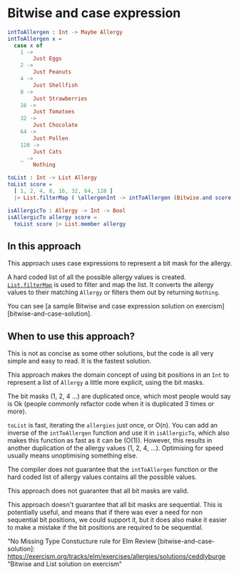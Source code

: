 # Bitwise and case expression

```elm
intToAllergen : Int -> Maybe Allergy
intToAllergen x =
  case x of
    1 ->
        Just Eggs
    2 ->
        Just Peanuts
    4 ->
        Just Shellfish
    8 ->
        Just Strawberries
    16 ->
        Just Tomatoes
    32 ->
        Just Chocolate
    64 ->
        Just Pollen
    128 ->
        Just Cats
    _ ->
        Nothing

toList : Int -> List Allergy
toList score =
  [ 1, 2, 4, 8, 16, 32, 64, 128 ]
  |> List.filterMap ( \allergenInt -> intToAllergen (Bitwise.and score allergenInt))

isAllergicTo : Allergy -> Int -> Bool
isAllergicTo allergy score =
  toList score |> List.member allergy
```

## In this approach

This approach uses case expressions to represent a bit mask for the allergy.

A hard coded list of all the possible allergy values is created.
[`List.filterMap`][list-filter-map] is used to filter and map the list.
It converts the allergy values to their matching `Allergy` or filters them out by returning `Nothing`.

You can see [a sample Bitwise and case expression solution on exercism][bitwise-and-case-solution].

## When to use this approach?

This is not as concise as some other solutions, but the code is all very simple and easy to read. It is the fastest solution.

This approach makes the domain concept of using bit positions in an `Int` to represent a list of `Allergy` a little more explicit, using the bit masks.

The bit masks (1, 2, 4 ...) are duplicated once, which most people would say is Ok (people commonly refactor code when it is duplicated 3 times or more).

`toList` is fast, iterating the `allergies` just once, or O(n).
You can add an inverse of the `intToAllergen` function and use it in `isAllergicTo`, which also makes this function as fast as it can be (O(1)).
However, this results in another duplication of the allergy values (1, 2, 4, ...). Optimising for speed usually means unoptimising something else.

The compiler does not guarantee that the `intToAllergen` function or the hard coded list of allergy values contains all the possible values.

This approach does not guarantee that all bit masks are valid.

This approach doesn't guarantee that all bit masks are sequential.
This is potentially useful, and means that if there was ever a need for non sequential bit positions, we could support it, but it does also make it easier to make a mistake if the bit positions are required to be sequential.

[list-filter-map]:
  https://package.elm-lang.org/packages/elm/core/latest/List#filterMap
  "List.filterMap documentation"
[bitwise-and]:
  https://package.elm-lang.org/packages/elm/core/latest/Bitwise#and
  "Bitwise.and documentation"
[list-map]:
  https://package.elm-lang.org/packages/elm/core/latest/List#map
  "List.map documentation"
[tuple-second]:
  https://package.elm-lang.org/packages/elm/core/latest/Tuple#second
  "Tuple.second documentation"
[type-iterator-pattern]:
  https://sporto.github.io/elm-patterns/basic/type-iterator.html
  "The type iterator pattern"
[elm-review]:
  https://github.com/jfmengels/elm-review
  "Elm Review"
[elm-review-no-missing-type-constructor]:
  https://package.elm-lang.org/packages/Arkham/elm-review-no-missing-type-constructor/latest/
  "No Missing Type Constucture rule for Elm Review
[bitwise-and-case-solution]:
  https://exercism.org/tracks/elm/exercises/allergies/solutions/ceddlyburge
  "Bitwise and List solution on exercism"
